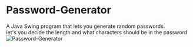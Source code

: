 # Password-Generator

A Java Swing program that lets you generate random passwords. <br>
let's you decide the length and what characters should be in the password <br>
![Password-Generator](https://github.com/DumbDerg/Password-Generator/assets/94778270/f40a8004-a9b5-4d5b-a8b5-4854cfc2c532)
